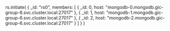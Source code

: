 rs.initiate(
{
  _id: "rs0",
  members: [
    { _id: 0, host: "mongodb-0.mongodb.gic-group-6.svc.cluster.local:27017" },
    { _id: 1, host: "mongodb-1.mongodb.gic-group-6.svc.cluster.local:27017" },
    { _id: 2, host: "mongodb-2.mongodb.gic-group-6.svc.cluster.local:27017" }
  ]
}
)